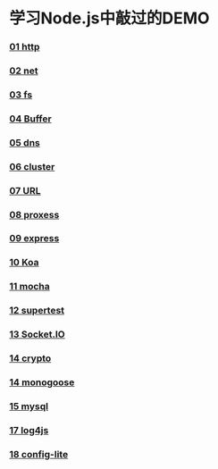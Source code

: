 # 学习Node.js中敲过的DEMO

### [01 http](https://github.com/zmyforever1/NodeDemo/tree/master/01%20http)

### [02 net](https://github.com/zmyforever1/NodeDemo/tree/master/02%20net)

### [03 fs](https://github.com/zmyforever1/NodeDemo/tree/master/03%20fs)

### [04 Buffer](https://github.com/zmyforever1/NodeDemo/tree/master/04%20Buffer)

### [05 dns](https://github.com/zmyforever1/NodeDemo/tree/master/05%20dns)

### [06 cluster](https://github.com/zmyforever1/NodeDemo/tree/master/06%20cluster)

### [07 URL](https://github.com/zmyforever1/NodeDemo/tree/master/07%20URL)

### [08 proxess](https://github.com/zmyforever1/NodeDemo/tree/master/08%20proxess)

### [09 express](https://github.com/zmyforever1/NodeDemo/tree/master/09%20express)

### [10 Koa](https://github.com/zmyforever1/NodeDemo/tree/master/10%20Koa)

### [11 mocha](https://github.com/zmyforever1/NodeDemo/tree/master/11%20mocha)

### [12 supertest](https://github.com/zmyforever1/NodeDemo/tree/master/12%20supertest)

### [13 Socket.IO](https://github.com/zmyforever1/NodeDemo/tree/master/13%20Socket.IO)

### [14 crypto](https://github.com/zmyforever1/NodeDemo/tree/master/14%20crypto)

### [14 monogoose](https://github.com/zmyforever1/NodeDemo/tree/master/15%20mongoose)

### [15 mysql](https://github.com/zmyforever1/NodeDemo/tree/master/16%20mysql)

### [17 log4js](https://github.com/zmyforever1/NodeDemo/tree/master/17%20log4js)

### [18 config-lite](https://github.com/zmyforever1/NodeDemo/tree/master/18%20config-lite)

